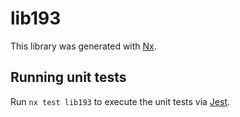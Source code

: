 # lib193

This library was generated with [Nx](https://nx.dev).

## Running unit tests

Run `nx test lib193` to execute the unit tests via [Jest](https://jestjs.io).
